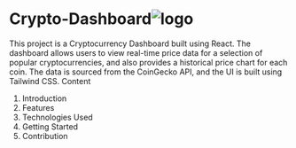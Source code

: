 # Crypto-Dashboard![logo](https://user-images.githubusercontent.com/108121425/235411677-b56cf800-8631-4f37-9bc5-6fde6b0a6314.png)
This project is a Cryptocurrency Dashboard built using React. The dashboard allows users to view real-time price data for a selection of popular cryptocurrencies, and also provides a historical price chart for each coin. The data is sourced from the CoinGecko API, and the UI is built using Tailwind CSS.
Content
1. Introduction
2. Features
3. Technologies Used
4. Getting Started
5. Contribution
